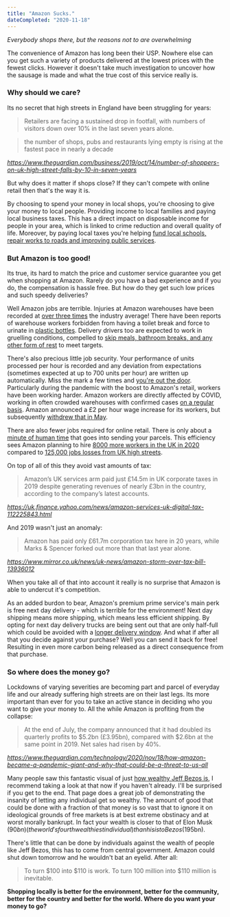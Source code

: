 ```yaml
---
title: "Amazon Sucks."
dateCompleted: "2020-11-18"
---
```


*Everybody shops there, but the reasons not to are overwhelming*


The convenience of Amazon has long been their USP. Nowhere else can you get such a variety
of products delivered at the lowest prices with the fewest clicks. However it doesn't
take much investigation to uncover how the sausage is made and what the true cost of this
service really is.

### Why should we care?

Its no secret that high streets in England have been struggling for years:

> Retailers are facing a sustained drop in footfall, with numbers of visitors down over 10% 
> in the last seven years alone.

> the number of shops, pubs and restaurants lying empty is rising at the fastest pace in nearly a decade

*https://www.theguardian.com/business/2019/oct/14/number-of-shoppers-on-uk-high-street-falls-by-10-in-seven-years*


But why does it matter if shops close? If they can't compete with online retail
then that's the way it is.

By choosing to spend your money in local shops, you're choosing to give your money to local people.
Providing income to local families and paying local business taxes. This has a direct impact
on disposable income for people in your area, which is linked to crime reduction and overall 
quality of life.  Moreover, by paying local taxes you're helping [fund local schools, repair works
to roads and improving public services](https://reclaimdemocracy.org/local_business_benefits/).


### But Amazon is too good!

Its true, its hard to match the price and customer service guarantee you get when shopping at
Amazon. Rarely do you have a bad experience and if you do, the compensation is hassle free.
But how do they get such low prices and such speedy deliveries?

Well Amazon jobs are terrible. Injuries at Amazon warehouses have been recorded at
[over three times](https://gizmodo.com/exclusive-amazons-own-numbers-reveal-staggering-injury-1840025032)
the industry average! There have been reports of warehouse workers forbidden from having
a toilet break and force to urinate in [plastic bottles](https://www.independent.co.uk/news/uk/home-news/amazon-protests-workers-urinate-plastic-bottles-no-toilet-breaks-milton-keynes-jeff-bezos-a9012351.html).
Delivery drivers too are expected to work in gruelling conditions, compelled to
[skip meals, bathroom breaks, and any other form of rest](https://www.buzzfeednews.com/article/carolineodonovan/amazon-next-day-delivery-deaths)
to meet targets.

There's also precious little job security. Your performance of units processed per
hour is recorded and any deviation from expectations (sometimes expected at up to 
700 units per hour) are written up automatically. Miss the mark a few times and 
[you're out the door](https://www.theguardian.com/technology/2020/feb/05/amazon-workers-protest-unsafe-grueling-conditions-warehouse).
Particularly during the pandemic with the boost to Amazon's retail, workers have been 
working harder.  Amazon workers are directly affected by COVID, working in often 
crowded warehouses with confirmed cases [on a regular basis](https://www.theguardian.com/technology/2020/nov/18/how-amazon-became-a-pandemic-giant-and-why-that-could-be-a-threat-to-us-all).
Amazon announced a £2 per hour wage increase for its workers, but
subsequently [withdrew that in May](https://leftfootforward.org/2020/06/amazon-warehouse-workers-lose-additional-covid-pay/).

There are also fewer jobs required for online retail. There is only about a [minute of human
time](https://money.cnn.com/2016/10/06/technology/amazon-warehouse-robots/index.html)
that goes into sending your parcels. This efficiency sees Amazon planning to hire
[8000 more workers in the UK in 2020](https://www.theguardian.com/business/2020/sep/03/amazon-steps-up-hiring-spree-with-push-for-7000-new-staff-in-uk)
compared to [125,000 jobs losses from  UK high streets](https://www.theguardian.com/business/2020/sep/09/almost-125000-uk-retail-jobs-lost-so-far-this-year-study-estimates).


On top of all of this they avoid vast amounts of tax:
> Amazon’s UK services arm paid just £14.5m  in UK corporate taxes in 2019 despite generating 
> revenues of nearly £3bn in the country, according to the company’s latest accounts.

*https://uk.finance.yahoo.com/news/amazon-services-uk-digital-tax-112225843.html*

And 2019 wasn't just an anomaly:
> Amazon has paid only £61.7m corporation tax here in 20 years, while Marks & Spencer 
> forked out more than that last year alone.

*https://www.mirror.co.uk/news/uk-news/amazon-storm-over-tax-bill-13936012*


When you take all of that into account it really is no surprise that Amazon is able
to undercut it's competition.

As an added burdon to bear, Amazon's premium prime service's main perk is free next
day delivery - which is terrible for the environment! Next day shipping means more
shipping, which means less efficient shipping. By opting for next day delivery
trucks are being sent out that are only half-full which could be avoided with a
[longer delivery window](https://www.youtube.com/watch?v=5HOijUtExiM). And what if 
after all that you decide against your purchase? Well you can send it back for free! 
Resulting in even more carbon being released as a direct consequence from that
purchase.


### So where does the money go?

Lockdowns of varying severities are becoming part and parcel of everyday life and our already
suffering high streets are on their last legs. Its more important than ever for you to take
an active stance in deciding who you want to give your money to. All the while Amazon is
profiting from the collapse:
> At the end of July, the company announced that it had doubled its quarterly profits to 
> $5.2bn (£3.95bn), compared with $2.6bn at the same point in 2019. Net sales had risen by 40%.

*https://www.theguardian.com/technology/2020/nov/18/how-amazon-became-a-pandemic-giant-and-why-that-could-be-a-threat-to-us-all*

Many people saw this fantastic visual of just [how wealthy Jeff Bezos is](https://mkorostoff.github.io/1-pixel-wealth/),
I recommend taking a look at that now if you haven't already. I'll be surprised if you get
to the end. That page does a great job of demonstrating the insanity of letting any individual
get so wealthy. The amount of good that could be done with a fraction of that money is so 
vast that to ignore it on ideological grounds of free markets is at best extreme obstinacy
and at worst morally bankrupt. In fact your wealth is closer to that of Elon Musk ($90bn)
(the world's fourth wealthiest individual) than his is to Bezos ($195bn).

There's little that can be done by individuals against the wealth of people like Jeff Bezos,
this has to come from central government. Amazon could shut down tomorrow and he wouldn't
bat an eyelid. After all:
> To turn $100 into $110 is work. To turn 100 million into $110 million is inevitable.




**Shopping locally is better for the environment, better for the community, better
for the country and better for the world. Where do you want your money to go?**
